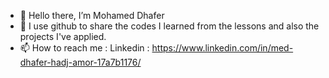 - 👋 Hello there, I’m Mohamed Dhafer
- 👀 I use github to share the codes I learned from the lessons and also the projects I've applied.
- 📫 How to reach me : Linkedin : https://www.linkedin.com/in/med-dhafer-hadj-amor-17a7b1176/

<!---
meddhafer97/meddhafer97 is a ✨ special ✨ repository because its `README.md` (this file) appears on your GitHub profile.
You can click the Preview link to take a look at your changes.
--->
